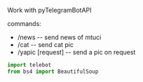 Work with pyTelegramBotAPI

commands:
* /news -- send news of mtuci
* /cat -- send cat pic
* /yapic [request] -- send a pic on request
```py
import telebot
from bs4 import BeautifulSoup
```
